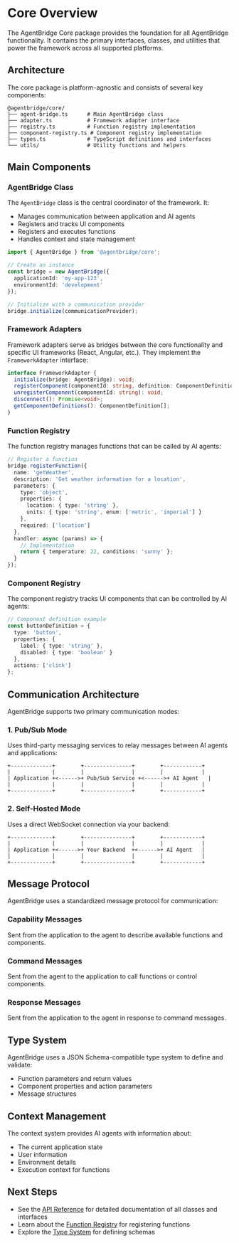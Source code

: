 # Core Overview

The AgentBridge Core package provides the foundation for all AgentBridge functionality. It contains the primary interfaces, classes, and utilities that power the framework across all supported platforms.

## Architecture

The core package is platform-agnostic and consists of several key components:

```
@agentbridge/core/
├── agent-bridge.ts      # Main AgentBridge class
├── adapter.ts           # Framework adapter interface
├── registry.ts          # Function registry implementation
├── component-registry.ts # Component registry implementation
├── types.ts             # TypeScript definitions and interfaces
└── utils/               # Utility functions and helpers
```

## Main Components

### AgentBridge Class

The `AgentBridge` class is the central coordinator of the framework. It:

- Manages communication between application and AI agents
- Registers and tracks UI components
- Registers and executes functions
- Handles context and state management

```typescript
import { AgentBridge } from '@agentbridge/core';

// Create an instance
const bridge = new AgentBridge({
  applicationId: 'my-app-123',
  environmentId: 'development'
});

// Initialize with a communication provider
bridge.initialize(communicationProvider);
```

### Framework Adapters

Framework adapters serve as bridges between the core functionality and specific UI frameworks (React, Angular, etc.). They implement the `FrameworkAdapter` interface:

```typescript
interface FrameworkAdapter {
  initialize(bridge: AgentBridge): void;
  registerComponent(componentId: string, definition: ComponentDefinition, handlers: ComponentHandlers): void;
  unregisterComponent(componentId: string): void;
  disconnect(): Promise<void>;
  getComponentDefinitions(): ComponentDefinition[];
}
```

### Function Registry

The function registry manages functions that can be called by AI agents:

```typescript
// Register a function
bridge.registerFunction({
  name: 'getWeather',
  description: 'Get weather information for a location',
  parameters: {
    type: 'object',
    properties: {
      location: { type: 'string' },
      units: { type: 'string', enum: ['metric', 'imperial'] }
    },
    required: ['location']
  },
  handler: async (params) => {
    // Implementation
    return { temperature: 22, conditions: 'sunny' };
  }
});
```

### Component Registry

The component registry tracks UI components that can be controlled by AI agents:

```typescript
// Component definition example
const buttonDefinition = {
  type: 'button',
  properties: {
    label: { type: 'string' },
    disabled: { type: 'boolean' }
  },
  actions: ['click']
};
```

## Communication Architecture

AgentBridge supports two primary communication modes:

### 1. Pub/Sub Mode

Uses third-party messaging services to relay messages between AI agents and applications:

```
+-------------+        +---------------+        +------------+
|             |        |               |        |            |
| Application +<------>+ Pub/Sub Service +<------>+ AI Agent   |
|             |        |               |        |            |
+-------------+        +---------------+        +------------+
```

### 2. Self-Hosted Mode

Uses a direct WebSocket connection via your backend:

```
+-------------+        +---------------+        +------------+
|             |        |               |        |            |
| Application +<------>+ Your Backend  +<------>+ AI Agent   |
|             |        |               |        |            |
+-------------+        +---------------+        +------------+
```

## Message Protocol

AgentBridge uses a standardized message protocol for communication:

### Capability Messages
Sent from the application to the agent to describe available functions and components.

### Command Messages
Sent from the agent to the application to call functions or control components.

### Response Messages
Sent from the application to the agent in response to command messages.

## Type System

AgentBridge uses a JSON Schema-compatible type system to define and validate:

- Function parameters and return values
- Component properties and action parameters
- Message structures

## Context Management

The context system provides AI agents with information about:

- The current application state
- User information
- Environment details
- Execution context for functions

## Next Steps

- See the [API Reference](api-reference.md) for detailed documentation of all classes and interfaces
- Learn about the [Function Registry](function-registry.md) for registering functions
- Explore the [Type System](type-system.md) for defining schemas
